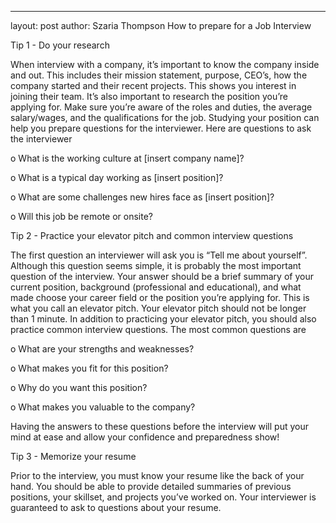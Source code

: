 ---
layout: post
author: Szaria Thompson
How to prepare for a Job Interview

Tip 1 - Do your research

When interview with a company, it’s important to know the company inside and out. This includes their mission statement, purpose, CEO’s, how the company started and their recent projects. This shows you interest in joining their team. It’s also important to research the position you’re applying for. Make sure  you’re aware of the roles and duties, the average salary/wages, and the qualifications for the job. Studying your position can help you prepare questions for the interviewer. Here are questions to ask the interviewer

o	What is the working culture at [insert company name]?

o	What is a typical day working as [insert position]?

o	What are some challenges new hires face as [insert position]?

o	Will this job be remote or onsite?

Tip 2 - Practice your elevator pitch and common interview questions

The first question an interviewer will ask you is “Tell me about yourself”. Although this question seems simple, it is probably the most important question of the interview. Your answer should be a brief summary of your current position, background (professional and educational), and what made choose your career field or the position you’re applying for. This is what you call an elevator pitch. Your elevator pitch should not be longer than 1 minute.  In addition to practicing your elevator pitch, you should also practice common interview questions. The most common questions are

o	What are your strengths and weaknesses?

o	What makes you fit for this position?

o	Why do you want this position?

o	What makes you valuable to the company?

Having the answers to these questions before the interview will put your mind at ease and allow your confidence and preparedness show! 

Tip 3 - Memorize your resume 

Prior to the interview, you must know your resume like the back of your hand. You should be able to provide detailed summaries of previous positions, your skillset, and projects you’ve worked on. Your interviewer is guaranteed to ask to questions about your resume. 

